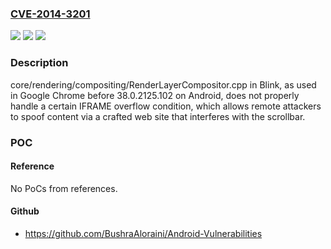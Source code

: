 ### [CVE-2014-3201](https://cve.mitre.org/cgi-bin/cvename.cgi?name=CVE-2014-3201)
![](https://img.shields.io/static/v1?label=Product&message=n%2Fa&color=blue)
![](https://img.shields.io/static/v1?label=Version&message=n%2Fa&color=blue)
![](https://img.shields.io/static/v1?label=Vulnerability&message=n%2Fa&color=brighgreen)

### Description

core/rendering/compositing/RenderLayerCompositor.cpp in Blink, as used in Google Chrome before 38.0.2125.102 on Android, does not properly handle a certain IFRAME overflow condition, which allows remote attackers to spoof content via a crafted web site that interferes with the scrollbar.

### POC

#### Reference
No PoCs from references.

#### Github
- https://github.com/BushraAloraini/Android-Vulnerabilities

